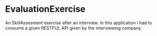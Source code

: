 # EvaluationExercise

An SkillAssesment exercise after an interview. In this application i had to consume a given RESTFUL API given by the interviewing company.
